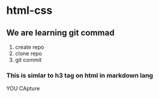 # html-css

## We are learning git commad 
1. create repo
2. clone repo
3. git commit

### This is simlar to h3 tag on html in markdown lang

YOU CApture
